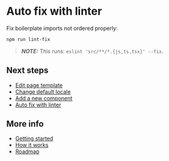 # Auto fix with linter

Fix boilerplate imports not ordered properly:

```bash
npm run lint-fix
```

> **_NOTE:_** This runs: `eslint 'src/**/*.{js,ts,tsx}' --fix`.

## Next steps

- [Edit page template](./page-template.md)
- [Change default locale](./default-locale.md)
- [Add a new component](./add-new-component.md)
- [Auto fix with linter](./linter.md)

## More info

- [Getting started](../getting-started.md)
- [How it works](../how-it-works.md)
- [Roadmap](../roadmap.md)
